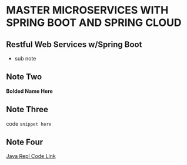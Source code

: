 # MASTER MICROSERVICES WITH SPRING BOOT AND SPRING CLOUD

## Restful Web Services w/Spring Boot
* sub note

## Note Two
**Bolded Name Here**

## Note Three
code ```snippet here```

## Note Four
[Java Repl Code Link](https://repl.it/@9derick/FavorableMinorQuadrant#HelloWorldBean.java)
